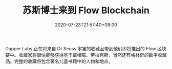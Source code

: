 ﻿---
title: "苏斯博士来到 Flow Blockchain"
date: 2020-07-23T21:57:40+08:00
lastmod: 2020-07-23T16:45:40+08:00
draft: false
authors: ["Regal"]
description: "Dapper Labs 正在将来自 Dr Seuss 宇宙的收藏品带到他们即将推出的 Flow 区块链中。收藏家将很快能够获得基于戴帽猫、劳拉克斯，当然还有格林奇的数字收藏品。完整的收藏将包含著名儿童书籍中的人物和地点。"
featuredImage: "dr-seuss-coming-to-flow-blockchain.png"
tags: ["Crypto Art","加密艺术","Play to Earn"]
categories: ["news"]
news: ["加密艺术"]
weight: 
lightgallery: true
pinned: false
recommend: false
recommend1: false
---

Dapper Labs 正在将来自 Dr Seuss 宇宙的收藏品带到他们即将推出的 Flow 区块链中。收藏家将很快能够获得基于戴帽猫、劳拉克斯，当然还有格林奇的数字收藏品。完整的收藏将包含著名儿童书籍中的人物和地点。

<!--more-->

